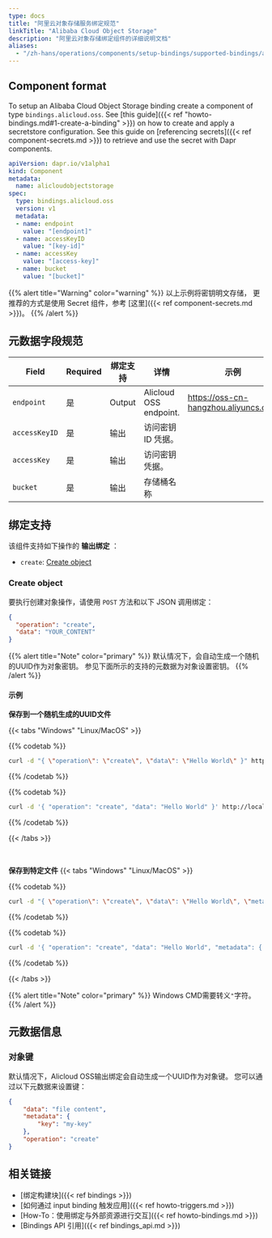 ```yaml
---
type: docs
title: "阿里云对象存储服务绑定规范"
linkTitle: "Alibaba Cloud Object Storage"
description: "阿里云对象存储绑定组件的详细说明文档"
aliases:
  - "/zh-hans/operations/components/setup-bindings/supported-bindings/alicloudoss/"
---
```


## Component format

To setup an Alibaba Cloud Object Storage binding create a component of type `bindings.alicloud.oss`. See [this guide]({{< ref "howto-bindings.md#1-create-a-binding" >}}) on how to create and apply a secretstore configuration. See this guide on [referencing secrets]({{< ref component-secrets.md >}}) to retrieve and use the secret with Dapr components.

```yaml
apiVersion: dapr.io/v1alpha1
kind: Component
metadata:
  name: alicloudobjectstorage
spec:
  type: bindings.alicloud.oss
  version: v1
  metadata:
  - name: endpoint
    value: "[endpoint]"
  - name: accessKeyID
    value: "[key-id]"
  - name: accessKey
    value: "[access-key]"
  - name: bucket
    value: "[bucket]"
```

{{% alert title="Warning" color="warning" %}}
以上示例将密钥明文存储， 更推荐的方式是使用 Secret 组件，参考 [这里]({{< ref component-secrets.md >}})。
{{% /alert %}}

## 元数据字段规范

| Field         | Required | 绑定支持   | 详情                     | 示例                                   |
| ------------- | -------- | ------ | ---------------------- | ------------------------------------ |
| `endpoint`    | 是        | Output | Alicloud OSS endpoint. | https://oss-cn-hangzhou.aliyuncs.com |
| `accessKeyID` | 是        | 输出     | 访问密钥 ID 凭据。            |                                      |
| `accessKey`   | 是        | 输出     | 访问密钥凭据。                |                                      |
| `bucket`      | 是        | 输出     | 存储桶名称                  |                                      |

## 绑定支持

该组件支持如下操作的 **输出绑定** ：

- `create`: [Create object](#create-object)

### Create object

要执行创建对象操作，请使用 `POST` 方法和以下 JSON 调用绑定：

```json
{
  "operation": "create",
  "data": "YOUR_CONTENT"
}
```

{{% alert title="Note" color="primary" %}}
默认情况下，会自动生成一个随机的UUID作为对象密钥。 参见下面所示的支持的元数据为对象设置密钥。
{{% /alert %}}

#### 示例

**保存到一个随机生成的UUID文件**

{{< tabs "Windows" "Linux/MacOS" >}}

{{% codetab %}}

```bash
curl -d "{ \"operation\": \"create\", \"data\": \"Hello World\" }" http://localhost:<dapr-port>/v1.0/bindings/<binding-name>
```

{{% /codetab %}}

{{% codetab %}}

```bash
curl -d '{ "operation": "create", "data": "Hello World" }' http://localhost:<dapr-port>/v1.0/bindings/<binding-name>
```

{{% /codetab %}}

{{< /tabs >}}

<br />

**保存到特定文件**
{{< tabs "Windows" "Linux/MacOS" >}}

{{% codetab %}}

```bash
curl -d "{ \"operation\": \"create\", \"data\": \"Hello World\", \"metadata\": { \"key\": \"my-key\" } }" http://localhost:<dapr-port>/v1.0/bindings/<binding-name>
```

{{% /codetab %}}

{{% codetab %}}

```bash
curl -d '{ "operation": "create", "data": "Hello World", "metadata": { "key": "my-key" } }' http://localhost:<dapr-port>/v1.0/bindings/<binding-name>
```

{{% /codetab %}}

{{< /tabs >}}

{{% alert title="Note" color="primary" %}}
Windows CMD需要转义`"`字符。
{{% /alert %}}

## 元数据信息

### 对象键

默认情况下，Alicloud OSS输出绑定会自动生成一个UUID作为对象键。 您可以通过以下元数据来设置键：

```json
{
    "data": "file content",
    "metadata": {
        "key": "my-key"
    },
    "operation": "create"
}
```

## 相关链接

- [绑定构建块]({{< ref bindings >}})
- [如何通过 input binding 触发应用]({{< ref howto-triggers.md >}})
- [How-To：使用绑定与外部资源进行交互]({{< ref howto-bindings.md >}})
- [Bindings API 引用]({{< ref bindings_api.md >}})
